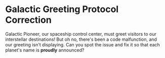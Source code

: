 # Galactic Greeting Protocol Correction

Galactic Pioneer, our spaceship control center, must greet visitors to our interstellar destinations! But oh no, there's been a code malfunction, and our greeting isn't displaying. Can you spot the issue and fix it so that each planet's name is **proudly** announced?
